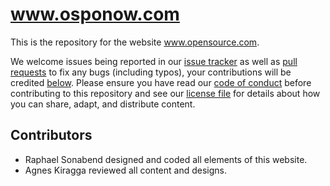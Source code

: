 # www.osponow.com

This is the repository for the website www.opensource.com.

We welcome issues being reported in our [issue tracker](https://github.com/osponow/website/issues) as well as [pull requests](https://github.com/osponow/website/pulls) to fix any bugs (including typos), your contributions will be credited [below](#contributors).
Please ensure you have read our [code of conduct](https://github.com/osponow/website/blob/main/CODE_OF_CONDUCT.md) before contributing to this repository and see our [license file](https://github.com/osponow/website/blob/main/LICENSE.md) for details about how you can share, adapt, and distribute content.

## Contributors

* Raphael Sonabend designed and coded all elements of this website.
* Agnes Kiragga reviewed all content and designs.
